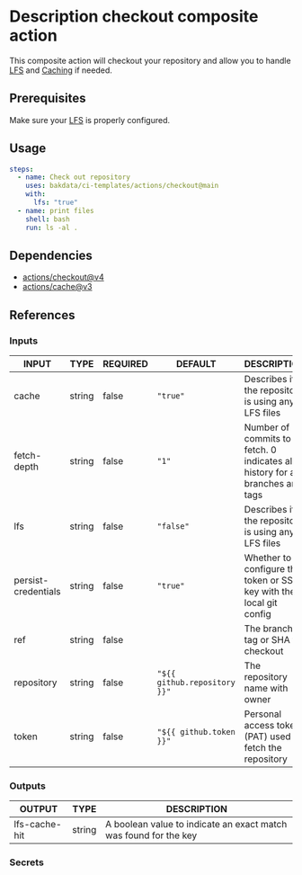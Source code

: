# Description checkout composite action

This composite action will checkout your repository and allow you to handle [LFS](https://docs.github.com/en/repositories/working-with-files/managing-large-files/about-git-large-file-storage) and [Caching](https://docs.github.com/en/actions/using-workflows/caching-dependencies-to-speed-up-workflows) if needed.

## Prerequisites

Make sure your [LFS](https://docs.github.com/en/repositories/working-with-files/managing-large-files/configuring-git-large-file-storage) is properly configured.

## Usage

```yaml
steps:
  - name: Check out repository
    uses: bakdata/ci-templates/actions/checkout@main
    with:
      lfs: "true"
  - name: print files
    shell: bash
    run: ls -al .
```

## Dependencies

- [actions/checkout@v4](https://github.com/actions/checkout/tree/v4)
- [actions/cache@v3](https://github.com/actions/cache/tree/v3)

## References

### Inputs

<!-- AUTO-DOC-INPUT:START - Do not remove or modify this section -->

| INPUT               | TYPE   | REQUIRED | DEFAULT                      | DESCRIPTION                                                                   |
| ------------------- | ------ | -------- | ---------------------------- | ----------------------------------------------------------------------------- |
| cache               | string | false    | `"true"`                     | Describes if the repository is using any LFS files                            |
| fetch-depth         | string | false    | `"1"`                        | Number of commits to fetch. 0 indicates all history for all branches and tags |
| lfs                 | string | false    | `"false"`                    | Describes if the repository is using any LFS files                            |
| persist-credentials | string | false    | `"true"`                     | Whether to configure the token or SSH key with the local git config           |
| ref                 | string | false    |                              | The branch, tag or SHA to checkout                                            |
| repository          | string | false    | `"${{ github.repository }}"` | The repository name with owner                                                |
| token               | string | false    | `"${{ github.token }}"`      | Personal access token (PAT) used to fetch the repository                      |

<!-- AUTO-DOC-INPUT:END -->

### Outputs

<!-- AUTO-DOC-OUTPUT:START - Do not remove or modify this section -->

| OUTPUT        | TYPE   | DESCRIPTION                                                      |
| ------------- | ------ | ---------------------------------------------------------------- |
| lfs-cache-hit | string | A boolean value to indicate an exact match was found for the key |

<!-- AUTO-DOC-OUTPUT:END -->

### Secrets
